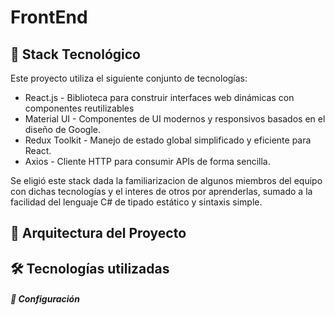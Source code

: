 # FrontEnd

## 🚀 Stack Tecnológico
Este proyecto utiliza el siguiente conjunto de tecnologías:

- React.js - Biblioteca para construir interfaces web dinámicas con componentes reutilizables
- Material UI - Componentes de UI modernos y responsivos basados en el diseño de Google.
- Redux Toolkit - Manejo de estado global simplificado y eficiente para React.
- Axios - Cliente HTTP para consumir APIs de forma sencilla.

Se eligió este stack dada la familiarizacion de algunos miembros del equipo con dichas tecnologías y el interes de otros por aprenderlas, sumado a la facilidad del lenguaje C# de tipado estático y sintaxis simple.

## 🧱 Arquitectura del Proyecto

## 🛠️ Tecnologías utilizadas 

##### 🔌 Configuración

